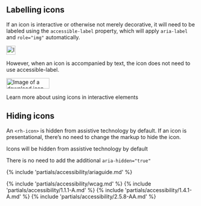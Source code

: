 ## Labelling icons

If an icon is interactive or otherwise not merely decorative, it will need to be labeled using the <code>accessible-label</code> property, which will apply <code>aria-label</code> and <code>role="img"</code> automatically.

<div class="grid sm-two-columns">
  <uxdot-example color-palette="lightest" width-adjustment="24px">
    <img alt="Image of a download icon, an arrow pointing down with an underline beneath it"
         src="../icon-accessibility-labeling-icons.svg"
         width="24"
         height="24">
  </uxdot-example>
  <rh-code-block wrap="true">
    <script type="text/html"><rh-icon icon="download" set="ui" accessible-label="Download"></rh-icon></script>
  </rh-code-block>
</div>

However, when an icon is accompanied by text, the icon does not need to use accessible-label. 

<div class="grid sm-two-columns">
  <uxdot-example color-palette="lightest" width-adjustment="114px">
    <img alt="Image of a download icon with text, an arrow pointing down with an underline beneath it with accompanying download text"
         src="../icon-accessibility-labeling-icons-2.svg"
         width="114"
         height="28">
  </uxdot-example>
  <rh-code-block wrap="true">
    <script type="text/html"><rh-icon icon="download" set="ui"></rh-icon><span>Download</span></script>
  </rh-code-block>
</div>

<rh-cta href="https://www.w3.org/WAI/tutorials/images/functional/#example-3-icon-image-conveying-information-within-link-text">Learn more about using icons in interactive elements</rh-cta>

## Hiding icons

An `<rh-icon>` is hidden from assistive technology by default. If an
icon is presentational, there’s no need to change the markup to hide the
icon.

<div class="grid sm-two-columns">
  <uxdot-best-practice variant="do">
    <rh-code-block slot="image"
                   wrap="true">
      <script type="text/html"><rh-icon icon="butterfly"></rh-icon></script></rh-code-block>
    <p>Icons will be hidden from assistive technology by default</p>
  </uxdot-best-practice>
  <uxdot-best-practice variant="dont">
    <rh-code-block slot="image"
                   wrap="true">
      <script type="text/html"><rh-icon icon="butterfly" aria-hidden="true"></rh-icon></script>
    </rh-code-block>
    <p>There is no need to add the additional <code>aria-hidden="true"</code></p>
  </uxdot-best-practice>
</div>


<!-- Add example and code block-->

{% include 'partials/accessibility/ariaguide.md' %}

{% include 'partials/accessibility/wcag.md' %}
{% include 'partials/accessibility/1.1.1-A.md' %}
{% include 'partials/accessibility/1.4.1-A.md' %}
{% include 'partials/accessibility/2.5.8-AA.md' %}
